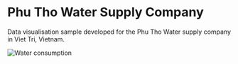 # Phu Tho Water Supply Company

Data visualisation sample developed for the Phu Tho Water supply company in Viet Tri, Vietnam.

![Water consumption](https://github.com/pprevos/r.prevos.net/blob/master/Hydroinformatics/PhuTho/VietTri.png)

